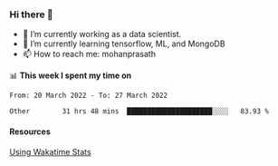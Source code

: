 ### Hi there 👋

- 🔭 I’m currently working as a data scientist.
- 🌱 I’m currently learning tensorflow, ML, and MongoDB
- 📫 How to reach me: mohanprasath

📊 **This week I spent my time on**
<!--START_SECTION:waka-->

```text
From: 20 March 2022 - To: 27 March 2022

Other        31 hrs 48 mins  █████████████████████░░░░   83.93 %
```

<!--END_SECTION:waka-->

#### Resources
[Using Wakatime Stats](https://github.com/marketplace/actions/waka-readme)
